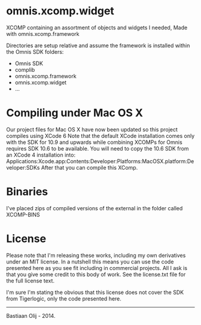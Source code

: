 omnis.xcomp.widget
===================

XCOMP containing an assortment of objects and widgets I needed, Made with omnis.xcomp.framework

Directories are setup relative and assume the framework is installed within the Omnis SDK folders:
- Omnis SDK
 - complib
 - omnis.xcomp.framework
 - omnis.xcomp.widget
 - ...

Compiling under Mac OS X
========================
Our project files for Mac OS X have now been updated so this project compiles using XCode 6
Note that the default XCode installation comes only with the SDK for 10.9 and upwards while combining XCOMPs for Omnis requires SDK 10.6 to be available. 
You will need to copy the 10.6 SDK from an XCode 4 installation into:
Applications:Xcode.app:Contents:Developer:Platforms:MacOSX.platform:Developer:SDKs
After that you can compile this XComp.

Binaries
========
I've placed zips of compiled versions of the external in the folder called XCOMP-BINS

License
=======
Please note that I'm releasing these works, including my own derivatives under an MIT license. In a nutshell this means you can use the code presented here as you see fit including in commercial projects. All I ask is that you give some credit to this body of work. See the license.txt file for the full license text.

I'm sure I'm stating the obvious that this license does not cover the SDK from Tigerlogic, only the code presented here.

----

Bastiaan Olij - 2014.
